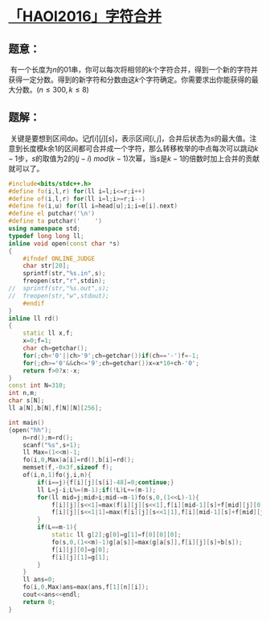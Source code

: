 # [「HAOI2016」字符合并](https://loj.ac/problem/2063)

## 题意：

​	有一个长度为$n$的$01$串，你可以每次将相邻的$k$个字符合并，得到一个新的字符并获得一定分数。得到的新字符和分数由这$k$个字符确定。你需要求出你能获得的最大分数。($n\le 300,k\leq8$)

## 题解：

​	关键是要想到区间dp。记$f[i][j][s]$，表示区间$[i,j]$，合并后状态为$s$的最大值。注意到长度模$k$余$1$的区间都可合并成一个字符，那么转移枚举的中点每次可以跳动$k-1$步，$s$的取值为$2$的$(j-i) \ mod (k-1)$次幂，当$s$是$k-1$的倍数时加上合并的贡献就可以了。

```c++
#include<bits/stdc++.h>
#define fo(i,l,r) for(ll i=l;i<=r;i++)
#define of(i,l,r) for(ll i=l;i>=r;i--)
#define fe(i,u) for(ll i=head[u];i;i=e[i].next)
#define el putchar('\n')
#define ta putchar('	')
using namespace std;
typedef long long ll;
inline void open(const char *s)
{
	#ifndef ONLINE_JUDGE
	char str[20];
	sprintf(str,"%s.in",s);
	freopen(str,"r",stdin);
//	sprintf(str,"%s.out",s);
//	freopen(str,"w",stdout);
	#endif
}
inline ll rd()
{
	static ll x,f;
	x=0;f=1;
	char ch=getchar();
	for(;ch<'0'||ch>'9';ch=getchar())if(ch=='-')f=-1;
	for(;ch>='0'&&ch<='9';ch=getchar())x=x*10+ch-'0';
	return f>0?x:-x;
}
const int N=310;
int n,m;
char s[N];
ll a[N],b[N],f[N][N][256];

int main()
{open("hh");
	n=rd();m=rd();
	scanf("%s",s+1);
	ll Max=(1<<m)-1;
	fo(i,0,Max)a[i]=rd(),b[i]=rd();
	memset(f,-0x3f,sizeof f);
	of(i,n,1)fo(j,i,n){
		if(i==j){f[i][j][s[i]-48]=0;continue;}
		ll L=j-i;L%=(m-1);if(!L)L+=(m-1);
		for(ll mid=j;mid>i;mid-=m-1)fo(s,0,(1<<L)-1){
			f[i][j][s<<1]=max(f[i][j][s<<1],f[i][mid-1][s]+f[mid][j][0]);
			f[i][j][s<<1|1]=max(f[i][j][s<<1|1],f[i][mid-1][s]+f[mid][j][1]);
		}
		if(L==m-1){
			static ll g[2];g[0]=g[1]=f[0][0][0];
			fo(s,0,(1<<m)-1)g[a[s]]=max(g[a[s]],f[i][j][s]+b[s]);
			f[i][j][0]=g[0];
			f[i][j][1]=g[1];
		}
	}
	ll ans=0;
	fo(i,0,Max)ans=max(ans,f[1][n][i]);
	cout<<ans<<endl;
	return 0;
}
```

